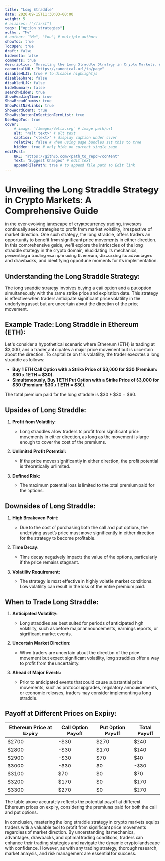 ```yaml
---
title: "Long Straddle"
date: 2020-09-15T11:30:03+00:00
weight: 5
# aliases: ["/first"]
tags: ["option strategies"]
author: "Me"
# author: ["Me", "You"] # multiple authors
showToc: true
TocOpen: true
draft: false
hidemeta: false
comments: true
description: "Unveiling the Long Straddle Strategy in Crypto Markets: A Comprehensive Guide"
canonicalURL: "https://canonical.url/to/page"
disableHLJS: true # to disable highlightjs
disableShare: false
disableHLJS: false
hideSummary: false
searchHidden: true
ShowReadingTime: true
ShowBreadCrumbs: true
ShowPostNavLinks: true
ShowWordCount: true
ShowRssButtonInSectionTermList: true
UseHugoToc: true
cover:
    # image: "/images/delta.svg" # image path/url
    alt: "<alt text>" # alt text
    caption: "<text>" # display caption under cover
    relative: false # when using page bundles set this to true
    hidden: true # only hide on current single page
editPost:
    URL: "https://github.com/<path_to_repo>/content"
    Text: "Suggest Changes" # edit text
    appendFilePath: true # to append file path to Edit link
---
```


# Unveiling the Long Straddle Strategy in Crypto Markets: A Comprehensive Guide

In the ever-evolving landscape of cryptocurrency trading, investors continually seek strategies to profit from market volatility, irrespective of market direction. One such strategy, the long straddle, offers traders an opportunity to benefit from significant price movements in either direction. In this comprehensive guide, we'll explore the intricacies of the long straddle strategy in the crypto domain, elucidating its mechanics, presenting a trading example using Ethereum, discussing its advantages and drawbacks, and identifying opportune moments for its implementation.

## Understanding the Long Straddle Strategy:

The long straddle strategy involves buying a call option and a put option simultaneously with the same strike price and expiration date. This strategy is effective when traders anticipate significant price volatility in the underlying asset but are uncertain about the direction of the price movement.

## Example Trade: Long Straddle in Ethereum (ETH):

Let's consider a hypothetical scenario where Ethereum (ETH) is trading at $3,000, and a trader anticipates a major price movement but is uncertain about the direction. To capitalize on this volatility, the trader executes a long straddle as follows:

- **Buy 1 ETH Call Option with a Strike Price of $3,000 for $30 (Premium: $30 x 1 ETH = $30).**
- **Simultaneously, Buy 1 ETH Put Option with a Strike Price of $3,000 for $30 (Premium: $30 x 1 ETH = $30).**

The total premium paid for the long straddle is $30 + $30 = $60.

## Upsides of Long Straddle:

1. **Profit from Volatility:**
   - Long straddles allow traders to profit from significant price movements in either direction, as long as the movement is large enough to cover the cost of the premiums.
  
2. **Unlimited Profit Potential:**
   - If the price moves significantly in either direction, the profit potential is theoretically unlimited.

3. **Defined Risk:**
   - The maximum potential loss is limited to the total premium paid for the options.

## Downsides of Long Straddle:

1. **High Breakeven Point:**
   - Due to the cost of purchasing both the call and put options, the underlying asset's price must move significantly in either direction for the strategy to become profitable.
  
2. **Time Decay:**
   - Time decay negatively impacts the value of the options, particularly if the price remains stagnant.

3. **Volatility Requirement:**
   - The strategy is most effective in highly volatile market conditions. Low volatility can result in the loss of the entire premium paid.

## When to Trade Long Straddle:

1. **Anticipated Volatility:**
   - Long straddles are best suited for periods of anticipated high volatility, such as before major announcements, earnings reports, or significant market events.

2. **Uncertain Market Direction:**
   - When traders are uncertain about the direction of the price movement but expect significant volatility, long straddles offer a way to profit from the uncertainty.

3. **Ahead of Major Events:**
   - Prior to anticipated events that could cause substantial price movements, such as protocol upgrades, regulatory announcements, or economic releases, traders may consider implementing a long straddle.

## Payoff at Different Prices on Expiry:

| Ethereum Price at Expiry | Call Option Payoff | Put Option Payoff | Total Payoff |
|--------------------------|--------------------|-------------------|--------------|
| $2700                    | -$30               | $270              | $240         |
| $2800                    | -$30               | $170              | $140         |
| $2900                    | -$30               | $70               | $40          |
| $3000                    | -$30               | $0                | -$30         |
| $3100                    | $70                | $0                | $70          |
| $3200                    | $170               | $0                | $170         |
| $3300                    | $270               | $0                | $270         |

The table above accurately reflects the potential payoff at different Ethereum prices on expiry, considering the premiums paid for both the call and put options.

In conclusion, mastering the long straddle strategy in crypto markets equips traders with a valuable tool to profit from significant price movements regardless of market direction. By understanding its mechanics, advantages, drawbacks, and optimal trading conditions, traders can enhance their trading strategies and navigate the dynamic crypto landscape with confidence. However, as with any trading strategy, thorough research, market analysis, and risk management are essential for success.
